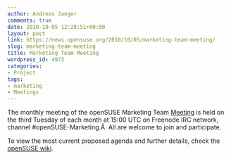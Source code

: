 ```yaml
---
author: Andreas Jaeger
comments: true
date: 2010-10-05 12:28:51+00:00
layout: post
link: https://news.opensuse.org/2010/10/05/marketing-team-meeting/
slug: marketing-team-meeting
title: Marketing Team Meeting
wordpress_id: 4973
categories:
- Project
tags:
- marketing
- Meetings
---
```


The monthly meeting of the openSUSE Marketing Team [Meeting](http://en.opensuse.org/openSUSE:Marketing_meeting) is held on the third Tuesday of each month at 15:00 UTC on Freenode IRC network, channel #openSUSE-Marketing.Â  All are welcome to join and participate.

To view the most current proposed agenda and further details, check the [openSUSE wiki](http://en.opensuse.org/openSUSE:Marketing_meeting).
